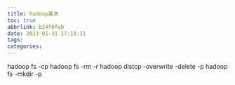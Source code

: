 ```yaml
---
title: hadoop基本
toc: true
abbrlink: b24f0feb
date: 2023-01-31 17:10:11
tags:
categories:
---
```




hadoop fs -cp
hadoop fs -rm -r
hadoop distcp -overwrite -delete -p 
hadoop fs -mkdir -p 
